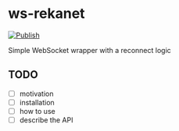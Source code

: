 # ws-rekanet

[![Publish](https://github.com/nwaughachukwuma/ws-rekanet/actions/workflows/publish.yml/badge.svg)](https://github.com/nwaughachukwuma/ws-rekanet/actions/workflows/publish.yml)

Simple WebSocket wrapper with a reconnect logic

## TODO

- [ ] motivation
- [ ] installation
- [ ] how to use
- [ ] describe the API
